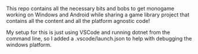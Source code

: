 This repo contains all the necessary bits and bobs to get monogame working on Windows and Android while sharing a game library project that contains all the content and all the platform agnostic code! 

My setup for this is just using VSCode and running dotnet from the command line, so I added a .vscode/launch.json to help with debugging the windows platform.
